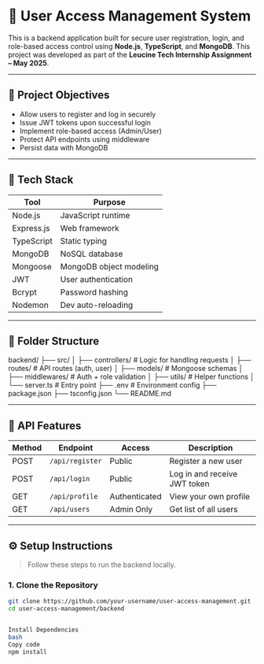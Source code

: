 # 🔐 User Access Management System

This is a backend application built for secure user registration, login, and role-based access control using **Node.js**, **TypeScript**, and **MongoDB**. This project was developed as part of the **Leucine Tech Internship Assignment – May 2025**.

---

## 📌 Project Objectives

- Allow users to register and log in securely
- Issue JWT tokens upon successful login
- Implement role-based access (Admin/User)
- Protect API endpoints using middleware
- Persist data with MongoDB

---

## 🚀 Tech Stack

| Tool        | Purpose                      |
|-------------|------------------------------|
| Node.js     | JavaScript runtime           |
| Express.js  | Web framework                |
| TypeScript  | Static typing                |
| MongoDB     | NoSQL database               |
| Mongoose    | MongoDB object modeling      |
| JWT         | User authentication          |
| Bcrypt      | Password hashing             |
| Nodemon     | Dev auto-reloading           |

---

## 📁 Folder Structure

backend/
├── src/
│ ├── controllers/ # Logic for handling requests
│ ├── routes/ # API routes (auth, user)
│ ├── models/ # Mongoose schemas
│ ├── middlewares/ # Auth + role validation
│ ├── utils/ # Helper functions
│ └── server.ts # Entry point
├── .env # Environment config
├── package.json
├── tsconfig.json
└── README.md


---

## 🧪 API Features

| Method | Endpoint        | Access      | Description                  |
|--------|------------------|-------------|------------------------------|
| POST   | `/api/register`  | Public      | Register a new user          |
| POST   | `/api/login`     | Public      | Log in and receive JWT token |
| GET    | `/api/profile`   | Authenticated | View your own profile       |
| GET    | `/api/users`     | Admin Only  | Get list of all users        |

---

## ⚙️ Setup Instructions

> Follow these steps to run the backend locally.

### 1. Clone the Repository

```bash
git clone https://github.com/your-username/user-access-management.git
cd user-access-management/backend


Install Dependencies
bash
Copy code
npm install

 
